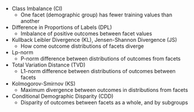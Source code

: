 - Class Imbalance (CI)
	- One facet (demographic group) has fewer training values than another
- Difference in Proportions of Labels (DPL)
	- Imbalance of positive outcomes between facet values
- Kullback Leibler Divergence (KL), Jensen-Shannon Divergence (JS)
	- How come outcome distributions of facets diverge
- Lp-norm
	- P-norm difference between distributions of outcomes from facets
- Total Variation Distance (TVD)
	- L1-norm difference between distributions of outcomes between facets
- Kolmogorov-Smirnov (KS)
	- Maximum divergence between outcomes in distributions from facets
- Conditional Demographic Disparity (CDD)
	- Disparity of outcomes between facets as a whole, and by subgroups


